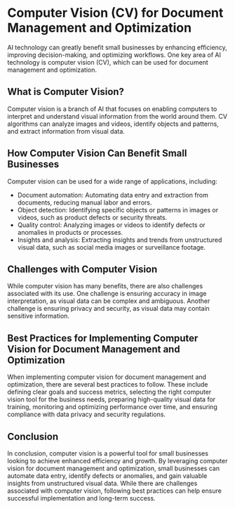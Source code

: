 Computer Vision (CV) for Document Management and Optimization
========================================================================================================================

AI technology can greatly benefit small businesses by enhancing efficiency, improving decision-making, and optimizing workflows. One key area of AI technology is computer vision (CV), which can be used for document management and optimization.

What is Computer Vision?
------------------------

Computer vision is a branch of AI that focuses on enabling computers to interpret and understand visual information from the world around them. CV algorithms can analyze images and videos, identify objects and patterns, and extract information from visual data.

How Computer Vision Can Benefit Small Businesses
------------------------------------------------

Computer vision can be used for a wide range of applications, including:

* Document automation: Automating data entry and extraction from documents, reducing manual labor and errors.
* Object detection: Identifying specific objects or patterns in images or videos, such as product defects or security threats.
* Quality control: Analyzing images or videos to identify defects or anomalies in products or processes.
* Insights and analysis: Extracting insights and trends from unstructured visual data, such as social media images or surveillance footage.

Challenges with Computer Vision
-------------------------------

While computer vision has many benefits, there are also challenges associated with its use. One challenge is ensuring accuracy in image interpretation, as visual data can be complex and ambiguous. Another challenge is ensuring privacy and security, as visual data may contain sensitive information.

Best Practices for Implementing Computer Vision for Document Management and Optimization
----------------------------------------------------------------------------------------

When implementing computer vision for document management and optimization, there are several best practices to follow. These include defining clear goals and success metrics, selecting the right computer vision tool for the business needs, preparing high-quality visual data for training, monitoring and optimizing performance over time, and ensuring compliance with data privacy and security regulations.

Conclusion
----------

In conclusion, computer vision is a powerful tool for small businesses looking to achieve enhanced efficiency and growth. By leveraging computer vision for document management and optimization, small businesses can automate data entry, identify defects or anomalies, and gain valuable insights from unstructured visual data. While there are challenges associated with computer vision, following best practices can help ensure successful implementation and long-term success.
